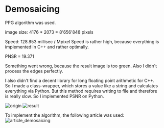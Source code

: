 # Demosaicing

PPG algorithm was used. 

image size: 4176 * 2073 = 8'656'848 pixels

Speed: 128.853 millisec / Mpixel
Speed is rather high, because everything is implemented in C++ and rather optimally.

PNSR = 19.371

Something went wrong, because the result image is too green. Also I didn't process the edges perfectly.

I also didn't find a decent library for long floating point arithmetic for C++. So I made a class-wrapper,
which stores a value like a string and calculates everything via Python. But this method requires writing to file
and therefore is really slow. So I implemented PSNR on Python.

![origin](https://github.com/kostya2709/Computer_Vision_course/blob/master/Original.bmp)
![result](https://github.com/kostya2709/Computer_Vision_course/blob/master/result.bmp)

To implement the algorithm, the following article was used:
![article_demosaicing](https://web.archive.org/web/20160923211135/https://sites.google.com/site/chklin/demosaic/)

# 